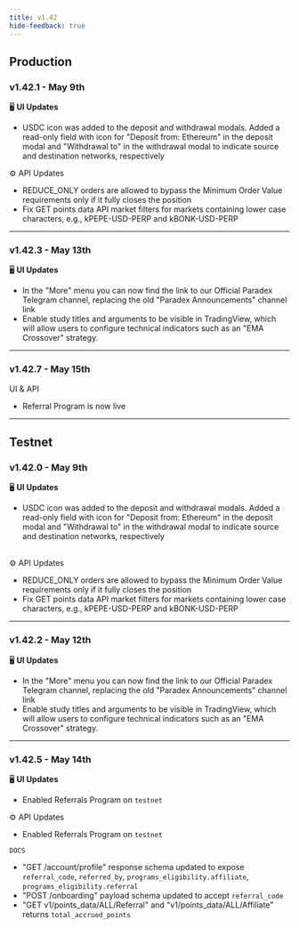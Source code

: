 ```yaml
---
title: v1.42
hide-feedback: true
---
```


## Production

### v1.42.1 - May 9th

🖥️  **UI Updates**

* USDC icon was added to the deposit and withdrawal modals. Added a read-only field with icon for "Deposit from: Ethereum" in the deposit modal and "Withdrawal to" in the withdrawal modal to indicate source and destination networks, respectively

⚙️ API Updates

* REDUCE\_ONLY orders are allowed to bypass the Minimum Order Value requirements only if it fully closes the position
* Fix GET points data API market filters for markets containing lower case characters, e.g., kPEPE-USD-PERP and kBONK-USD-PERP

***

### v1.42.3 - May 13th

🖥️  **UI Updates**

* In the "More" menu you can now find the link to our Official Paradex Telegram channel, replacing the old "Paradex Announcements" channel link
* Enable study titles and arguments to be visible in TradingView, which will allow users to configure technical indicators such as an "EMA Crossover" strategy.

***

### v1.42.7 - May 15th

UI & API

* Referral Program is now live

***

## Testnet

### v1.42.0 - May 9th

🖥️  **UI Updates**

* USDC icon was added to the deposit and withdrawal modals. Added a read-only field with icon for "Deposit from: Ethereum" in the deposit modal and "Withdrawal to" in the withdrawal modal to indicate source and destination networks, respectively

\
⚙️ API Updates

* REDUCE\_ONLY orders are allowed to bypass the Minimum Order Value requirements only if it fully closes the position
* Fix GET points data API market filters for markets containing lower case characters, e.g., kPEPE-USD-PERP and kBONK-USD-PERP

***

### v1.42.2 - May 12th

🖥️  **UI Updates**

* In the "More" menu you can now find the link to our Official Paradex Telegram channel, replacing the old "Paradex Announcements" channel link
* Enable study titles and arguments to be visible in TradingView, which will allow users to configure technical indicators such as an "EMA Crossover" strategy.

***

### v1.42.5 - May 14th

🖥️  **UI Updates**

* Enabled Referrals Program on `testnet`

⚙️ API Updates

* Enabled Referrals Program on `testnet`

`DOCS`

* "GET /account/profile" response schema updated to expose `referral_code`, `referred_by`, `programs_eligibility.affiliate`, `programs_eligibility.referral`
* "POST /onboarding" payload schema updated to accept `referral_code`
* "GET v1/points\_data/ALL/Referral" and "v1/points\_data/ALL/Affiliate" returns `total_accrued_points`
